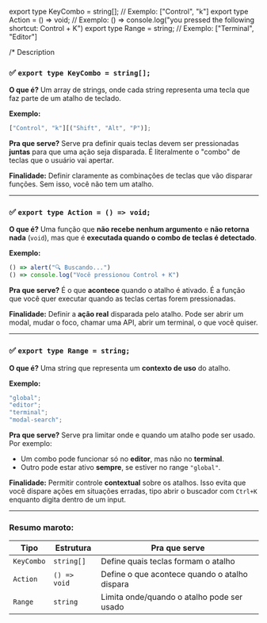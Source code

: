 export type KeyCombo = string[]; // Exemplo: ["Control", "k"]
export type Action = () => void; // Exemplo: () => console.log("you pressed the following shortcut: Control + K")
export type Range = string; // Exemplo: ["Terminal", "Editor"]

/\* Description

### ✅ `export type KeyCombo = string[];`

**O que é?**
Um array de strings, onde cada string representa uma tecla que faz parte de um atalho de teclado.

**Exemplo:**

```ts
["Control", "k"][("Shift", "Alt", "P")];
```

**Pra que serve?**
Serve pra definir quais teclas devem ser pressionadas **juntas** para que uma ação seja disparada.
É literalmente o "combo" de teclas que o usuário vai apertar.

**Finalidade:**
Definir claramente as combinações de teclas que vão disparar funções. Sem isso, você não tem um atalho.

---

### ✅ `export type Action = () => void;`

**O que é?**
Uma função que **não recebe nenhum argumento** e **não retorna nada** (`void`), mas que é **executada quando o combo de teclas é detectado**.

**Exemplo:**

```ts
() => alert("🔍 Buscando...")
() => console.log("Você pressionou Control + K")
```

**Pra que serve?**
É o que **acontece** quando o atalho é ativado. É a função que você quer executar quando as teclas certas forem pressionadas.

**Finalidade:**
Definir a **ação real** disparada pelo atalho. Pode ser abrir um modal, mudar o foco, chamar uma API, abrir um terminal, o que você quiser.

---

### ✅ `export type Range = string;`

**O que é?**
Uma string que representa um **contexto de uso** do atalho.

**Exemplo:**

```ts
"global";
"editor";
"terminal";
"modal-search";
```

**Pra que serve?**
Serve pra limitar onde e quando um atalho pode ser usado.
Por exemplo:

- Um combo pode funcionar só no **editor**, mas não no **terminal**.
- Outro pode estar ativo **sempre**, se estiver no range `"global"`.

**Finalidade:**
Permitir controle **contextual** sobre os atalhos. Isso evita que você dispare ações em situações erradas, tipo abrir o buscador com `Ctrl+K` enquanto digita dentro de um input.

---

### Resumo maroto:

| Tipo       | Estrutura    | Pra que serve                                 |
| ---------- | ------------ | --------------------------------------------- |
| `KeyCombo` | `string[]`   | Define quais teclas formam o atalho           |
| `Action`   | `() => void` | Define o que acontece quando o atalho dispara |
| `Range`    | `string`     | Limita onde/quando o atalho pode ser usado    |
